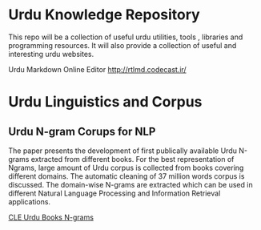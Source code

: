 # Urdu Knowledge Repository
This repo will be a collection of useful urdu utilities, tools , libraries and programming resources. It will also provide a collection of 
useful and interesting urdu websites.

Urdu Markdown Online Editor
http://rtlmd.codecast.ir/

# Urdu Linguistics and Corpus
## Urdu N-gram Corups for NLP
The paper presents the development of first publically available Urdu N-grams extracted from different books. For the best representation of Ngrams, large amount of Urdu corpus is collected from books covering different domains. The automatic cleaning of 37 million words corpus is discussed. The domain-wise N-grams are extracted which can be used in different Natural Language Processing and Information Retrieval applications. 

[CLE Urdu Books N-grams](http://www.cle.org.pk/Publication/papers/2014/CLE%20Urdu%20Books%20N-grams.pdf)
